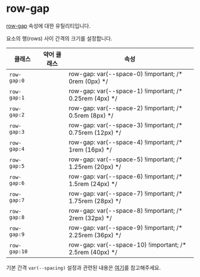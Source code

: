 # row-gap

[row-gap](https://developer.mozilla.org/en-US/docs/Web/CSS/row-gap) 속성에 대한 유틸리티입니다.

요소의 행(rows) 사이 간격의 크기를 설정합니다.

<table>
  <thead>
    <tr>
      <th scope="col">클래스</th>
      <th scope="col">약어 클래스</th>
      <th scope="col">속성</th>
    </tr>
  </thead>
  <tbody>
<tr>
  <td><code>row-gap:0</code></td>
  <td class="blank"></td>
  <td><span class="code">row-gap: var(--space-0) !important;</span> <span class="c:weak">/* 0rem (0px) */</span></td>
</tr>

<tr>
  <td><code>row-gap:1</code></td>
  <td class="blank"></td>
  <td><span class="code">row-gap: var(--space-1) !important;</span> <span class="c:weak">/* 0.25rem (4px) */</span></td>
</tr>

<tr>
  <td><code>row-gap:2</code></td>
  <td class="blank"></td>
  <td><span class="code">row-gap: var(--space-2) !important;</span> <span class="c:weak">/* 0.5rem (8px) */</span></td>
</tr>

<tr>
  <td><code>row-gap:3</code></td>
  <td class="blank"></td>
  <td><span class="code">row-gap: var(--space-3) !important;</span> <span class="c:weak">/* 0.75rem (12px) */</span></td>
</tr>

<tr>
  <td><code>row-gap:4</code></td>
  <td class="blank"></td>
  <td><span class="code">row-gap: var(--space-4) !important;</span> <span class="c:weak">/* 1rem (16px) */</span></td>
</tr>

<tr>
  <td><code>row-gap:5</code></td>
  <td class="blank"></td>
  <td><span class="code">row-gap: var(--space-5) !important;</span> <span class="c:weak">/* 1.25rem (20px) */</span></td>
</tr>

<tr>
  <td><code>row-gap:6</code></td>
  <td class="blank"></td>
  <td><span class="code">row-gap: var(--space-6) !important;</span> <span class="c:weak">/* 1.5rem (24px) */</span></td>
</tr>

<tr>
  <td><code>row-gap:7</code></td>
  <td class="blank"></td>
  <td><span class="code">row-gap: var(--space-7) !important;</span> <span class="c:weak">/* 1.75rem (28px) */</span></td>
</tr>

<tr>
  <td><code>row-gap:8</code></td>
  <td class="blank"></td>
  <td><span class="code">row-gap: var(--space-8) !important;</span> <span class="c:weak">/* 2rem (32px) */</span></td>
</tr>

<tr>
  <td><code>row-gap:9</code></td>
  <td class="blank"></td>
  <td><span class="code">row-gap: var(--space-9) !important;</span> <span class="c:weak">/* 2.25rem (36px) */</span></td>
</tr>

<tr>
  <td><code>row-gap:10</code></td>
  <td class="blank"></td>
  <td><span class="code">row-gap: var(--space-10) !important;</span> <span class="c:weak">/* 2.5rem (40px) */</span></td>
</tr>
  </tbody>

</table>

기본 간격 `var(--spacing)` 설정과 관련된 내용은 [여기](/guide/css-variable-list.html#gap)를 참고해주세요.
